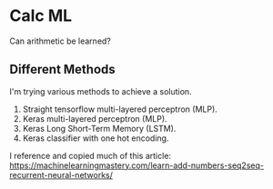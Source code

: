 # Calc ML

Can arithmetic be learned?

## Different Methods

I'm trying various methods to achieve a solution.

1. Straight tensorflow multi-layered perceptron (MLP).
2. Keras multi-layered perceptron (MLP).
3. Keras Long Short-Term Memory (LSTM).
4. Keras classifier with one hot encoding.

I reference and copied much of this article:
https://machinelearningmastery.com/learn-add-numbers-seq2seq-recurrent-neural-networks/
